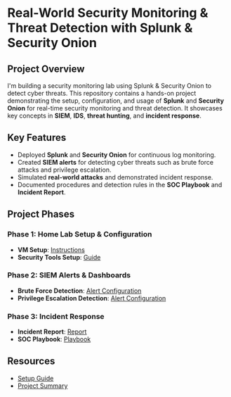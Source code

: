 # Real-World Security Monitoring & Threat Detection with Splunk & Security Onion

## Project Overview
I'm building a security monitoring lab using Splunk & Security Onion to detect cyber threats.
This repository contains a hands-on project demonstrating the setup, configuration, and usage of **Splunk** and **Security Onion** for real-time security monitoring and threat detection. It showcases key concepts in **SIEM**, **IDS**, **threat hunting**, and **incident response**.

## Key Features
- Deployed **Splunk** and **Security Onion** for continuous log monitoring.
- Created **SIEM alerts** for detecting cyber threats such as brute force attacks and privilege escalation.
- Simulated **real-world attacks** and demonstrated incident response.
- Documented procedures and detection rules in the **SOC Playbook** and **Incident Report**.

## Project Phases
### Phase 1: Home Lab Setup & Configuration
- **VM Setup**: [Instructions](01-home-lab-setup/VM-configuration.md)
- **Security Tools Setup**: [Guide](01-home-lab-setup/security-tools-setup.md)

### Phase 2: SIEM Alerts & Dashboards
- **Brute Force Detection**: [Alert Configuration](02-siem-alerts/brute-force-alerts.md)
- **Privilege Escalation Detection**: [Alert Configuration](02-siem-alerts/privilege-escalation-alerts.md)

### Phase 3: Incident Response
- **Incident Report**: [Report](03-incident-response/incident-report.md)
- **SOC Playbook**: [Playbook](03-incident-response/SOC-playbook.md)

## Resources
- [Setup Guide](04-docs/setup-guide.md)
- [Project Summary](04-docs/project-summary.md)
